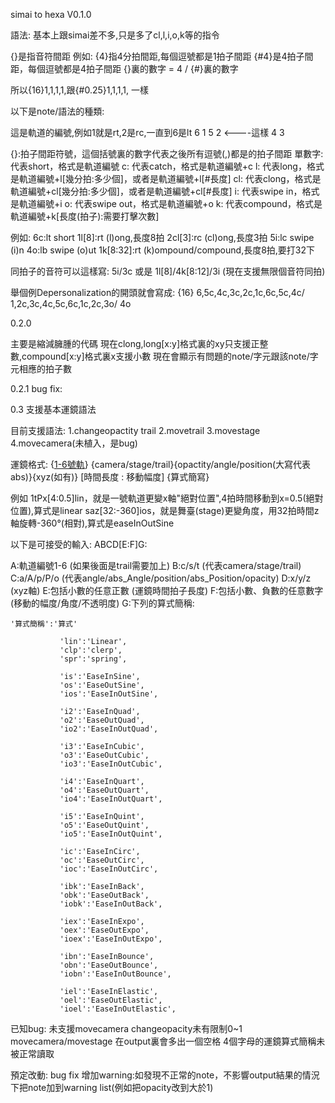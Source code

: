 simai to hexa V0.1.0


語法:
基本上跟simai差不多,只是多了cl,l,i,o,k等的指令

{}是指音符間距
例如:
{4}指4分拍間距,每個逗號都是1拍子間距
{#4}是4拍子間距，每個逗號都是4拍子間距
{}裏的數字 = 4 / {#}裏的數字

所以{16}1,1,1,1,跟{#0.25}1,1,1,1, 一樣


以下是note/語法的種類:

這是軌道的編號,例如1就是rt,2是rc,一直到6是lt
   6  1
 5        2   <----這樣
    4  3

{}:拍子間距符號，這個括號裏的數字代表之後所有逗號(,)都是的拍子間距
單數字: 代表short，格式是軌道編號
c: 代表catch，格式是軌道編號+c
l: 代表long，格式是軌道編號+l[幾分拍:多少個]，或者是軌道編號+l[#長度]
cl: 代表clong，格式是軌道編號+cl[幾分拍:多少個]，或者是軌道編號+cl[#長度]
i: 代表swipe in，格式是軌道編號+i
o: 代表swipe out，格式是軌道編號+o
k: 代表compound，格式是軌道編號+k[長度(拍子):需要打擊次數]

例如:
6c:lt short
1l[8]:rt (l)ong,長度8拍
2cl[3]:rc (cl)ong,長度3拍
5i:lc swipe (i)n
4o:lb swipe (o)ut
1k[8:32]:rt (k)ompound/compound,長度8拍,要打32下

同拍子的音符可以這樣寫: 5i/3c  或是 1l[8]/4k[8:12]/3i (現在支援無限個音符同拍)


舉個例Depersonalization的開頭就會寫成:
{16}
6,5c,4c,3c,2c,1c,6c,5c,4c/
1,2c,3c,4c,5c,6c,1c,2c,3o/
4o


0.2.0

主要是縮減臃腫的代碼
現在clong,long[x:y]格式裏的xy只支援正整數,compound[x:y]格式裏x支援小數
現在會顯示有問題的note/字元跟該note/字元相應的拍子數

0.2.1
bug fix:


0.3
支援基本運鏡語法

目前支援語法:
1.changeopactity trail
2.movetrail
3.movestage
4.movecamera(未植入，是bug)

運鏡格式:
{[1-6號軌](如有)} {camera/stage/trail}{opactity/angle/position(大寫代表abs)}{xyz(如有)} [時間長度 : 移動幅度] {算式簡寫}

例如 1tPx[4:0.5]lin，就是一號軌道更變x軸"絕對位置",4拍時間移動到x=0.5(絕對位置),算式是linear
saz[32:-360]ios，就是舞臺(stage)更變角度，用32拍時間z軸旋轉-360°(相對),算式是easeInOutSine


以下是可接受的輸入:
ABCD[E:F]G:

A:軌道編號1-6 (如果後面是trail需要加上)
B:c/s/t (代表camera/stage/trail)
C:a/A/p/P/o (代表angle/abs_Angle/position/abs_Position/opacity)
D:x/y/z (xyz軸)
E:包括小數的任意正數 (運鏡時間拍子長度)
F:包括小數、負數的任意數字 (移動的幅度/角度/不透明度)
G:下列的算式簡稱:

	'算式簡稱':'算式'

               'lin':'Linear',
               'clp':'clerp',
               'spr':'spring',

               'is':'EaseInSine',     
               'os':'EaseOutSine',
               'ios':'EaseInOutSine',

               'i2':'EaseInQuad',
               'o2':'EaseOutQuad',
               'io2':'EaseInOutQuad',

               'i3':'EaseInCubic',
               'o3':'EaseOutCubic',
               'io3':'EaseInOutCubic',

               'i4':'EaseInQuart',
               'o4':'EaseOutQuart',
               'io4':'EaseInOutQuart',

               'i5':'EaseInQuint',
               'o5':'EaseOutQuint',
               'io5':'EaseInOutQuint',  
           
               'ic':'EaseInCirc',  
               'oc':'EaseOutCirc',
               'ioc':'EaseInOutCirc',
       
               'ibk':'EaseInBack',  
               'obk':'EaseOutBack',
               'iobk':'EaseInOutBack',

               'iex':'EaseInExpo',  
               'oex':'EaseOutExpo',
               'ioex':'EaseInOutExpo',
               
               'ibn':'EaseInBounce',  
               'obn':'EaseOutBounce',
               'iobn':'EaseInOutBounce',

               'iel':'EaseInElastic',  
               'oel':'EaseOutElastic',
               'ioel':'EaseInOutElastic',  

已知bug:
未支援movecamera
changeopacity未有限制0~1
movecamera/movestage 在output裏會多出一個空格
4個字母的運鏡算式簡稱未被正常讀取

預定改動:
bug fix
增加warning:如發現不正常的note，不影響output結果的情況下把note加到warning list(例如把opacity改到大於1)


